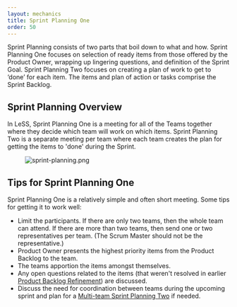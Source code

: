 ```yaml
---
layout: mechanics
title: Sprint Planning One
order: 50
---
```


Sprint Planning consists of two parts that boil down to what and how. Sprint Planning One focuses on selection of ready items from those offered by the Product Owner, wrapping up lingering questions, and definition of the Sprint Goal. Sprint Planning Two focuses on creating a plan of work to get to ‘done’ for each item. The items and plan of action or tasks comprise the Sprint Backlog.

## Sprint Planning Overview

In LeSS, Sprint Planning One is a meeting for all of the Teams together where they decide which team will work on which items. Sprint Planning Two is a separate meeting per team where each team creates the plan for getting the items to 'done' during the Sprint.

<figure>
  <img src="/img/framework/sprint-planning.png" alt="sprint-planning.png">
</figure>

## Tips for Sprint Planning One

Sprint Planning One is a relatively simple and often short meeting. Some tips for getting it to work well:

* Limit the participants. If there are only two teams, then the whole team can attend. If there are more than two teams, then send one or two representatives per team. (The Scrum Master should not be the representative.)
* Product Owner presents the highest priority items from the Product Backlog to the team.
* The teams apportion the items amongst themselves.
* Any open questions related to the items (that weren't resolved in earlier [Product Backlog Refinement](product-backlog-refinement.html)) are discussed.
* Discuss the need for coordination between teams during the upcoming sprint and plan for a [Multi-team Sprint Planning Two](sprint-planning-two.html) if needed.

